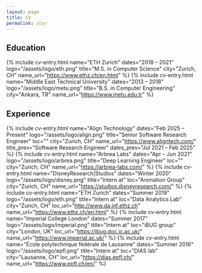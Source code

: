 ```yaml
---
layout: page
title: CV
permalink: /cv/
---
```


## Education
{% include cv-entry.html name="ETH Zurich" dates="2018 &ndash; 2021" logo="/assets/logo/eth.png"
title="M.S. in Computer Science" city="Zurich, CH" name_url="https://www.ethz.ch/en.html" %}
{% include cv-entry.html name="Middle East Technical University" dates="2013 &ndash; 2018" logo="/assets/logo/metu.png"
title="B.S. in Computer Engineering" city="Ankara, TR" name_url="https://www.metu.edu.tr" %}

## Experience
{% include cv-entry.html name="Align Technology" dates="Feb 2025 &ndash; Present" logo="/assets/logo/align.png"
title="Senior Software Research Engineer" loc="" city="Zurich, CH" name_url="https://www.aligntech.com/" 
title_prev="Software Research Engineer" dates_prev="Jul 2021 &ndash; Feb 2025" %}
{% include cv-entry.html name="Arbrea Labs" dates="Apr &ndash; Jun 2021" logo="/assets/logo/arbrea.png"
title="Deep Learning Engineer" loc="" city="Zurich, CH" name_url="https://arbrea-labs.com/" %}
{% include cv-entry.html name="DisneyResearch|Studios" dates="Winter 2020" logo="/assets/logo/disney.png"
title="Intern at" loc="Animation Group" city="Zurich, CH" name_url="https://studios.disneyresearch.com/" %}
{% include cv-entry.html name="ETH Zurich" dates="Summer 2019" logo="/assets/logo/eth.png"
title="Intern at" loc="Data Analytics Lab" city="Zurich, CH" loc_url="http://www.da.inf.ethz.ch" name_url="https://www.ethz.ch/en.html" %}
{% include cv-entry.html name="Imperial College London" dates="Summer 2017" logo="/assets/logo/imperial.png"
title="Intern at" loc="iBUG group" city="London, UK" loc_url="https://ibug.doc.ic.ac.uk/" name_url="https://www.imperial.ac.uk/" %}
{% include cv-entry.html name="École polytechnique fédérale de Lausanne" dates="Summer 2016" logo="/assets/logo/epfl.png"
title="Intern at" loc="DIAS lab" city="Lausanne, CH" loc_url="https://dias.epfl.ch/" name_url="https://www.epfl.ch/en/" %}
